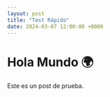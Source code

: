 ```yaml
---
layout: post
title: "Test Rápido"
date: 2024-03-07 12:00:00 +0000
---
```


# Hola Mundo 🌍

Este es un post de prueba.
